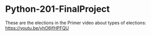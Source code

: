 # Python-201-FinalProject

These are the elections in the Primer video about types of elections:
https://youtu.be/yhO6jfHPFQU

